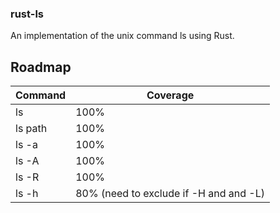 ### rust-ls
An implementation of the unix command ls using Rust.

## Roadmap
| Command  | Coverage |
| ------------- | ------------- |
| ls  | 100%  |
| ls path  | 100%  |
| ls -a   | 100%  |
| ls -A   | 100%  |
| ls -R   | 100%  |
| ls -h   | 80% (need to exclude if -H and and -L)  |

